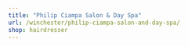 ```yaml
---
title: "Philip Ciampa Salon & Day Spa"
url: /winchester/philip-ciampa-salon-and-day-spa/
shop: hairdresser
---
```

